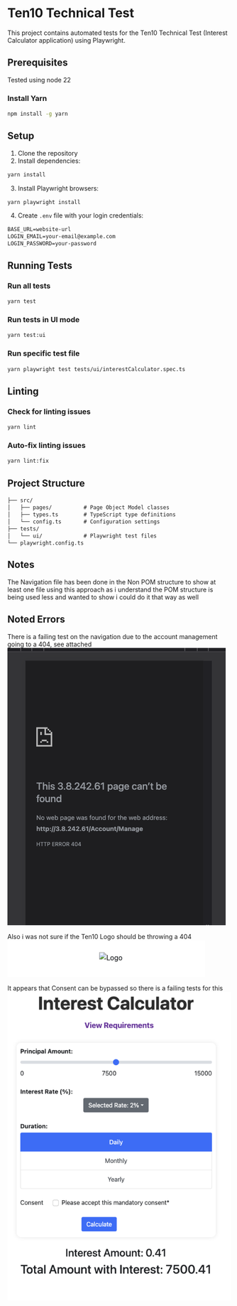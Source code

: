 # Ten10 Technical Test

This project contains automated tests for the Ten10 Technical Test (Interest Calculator application) using Playwright.

## Prerequisites

Tested using node 22

### Install Yarn

```bash
npm install -g yarn
```

## Setup

1. Clone the repository
2. Install dependencies:

```bash
yarn install
```

3. Install Playwright browsers:

```bash
yarn playwright install
```

4. Create `.env` file with your login credentials:

```
BASE_URL=website-url
LOGIN_EMAIL=your-email@example.com
LOGIN_PASSWORD=your-password
```

## Running Tests

### Run all tests

```bash
yarn test
```

### Run tests in UI mode

```bash
yarn test:ui
```

### Run specific test file

```bash
yarn playwright test tests/ui/interestCalculator.spec.ts
```

## Linting

### Check for linting issues

```bash
yarn lint
```

### Auto-fix linting issues

```bash
yarn lint:fix
```

## Project Structure

```
├── src/
│   ├── pages/          # Page Object Model classes
│   ├── types.ts        # TypeScript type definitions
│   └── config.ts       # Configuration settings
├── tests/
│   └── ui/             # Playwright test files
└── playwright.config.ts
```

## Notes

The Navigation file has been done in the Non POM structure to show at least one file using this approach as i understand the POM structure is being used less and wanted to show i could do it that way as well

## Noted Errors

There is a failing test on the navigation due to the account management going to a 404, see attached
![alt text](errors/AccountMgmt404.png)

Also i was not sure if the Ten10 Logo should be throwing a 404
![alt text](errors/Ten10404.png)

It appears that Consent can be bypassed so there is a failing tests for this
![alt text](/errors/NoConsentRequired.png)
